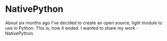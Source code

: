 # NativePython
About six months ago I've decided to create an open source, light module to use in Python. This is, how it ended. I wanted to share my work - NativePython.
